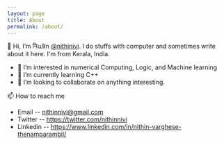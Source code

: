 ```yaml
---
layout: page
title: About
permalink: /about/
---
```


👋 Hi, I’m निധിin   [@nithinivi](https://github.com/nithinivi). I do stuffs with computer and sometimes write about it here. I'm from Kerala, India.

- 👀 I’m interested in numerical Computing, Logic, and Machine learning
- 🌱 I’m currently learning C++  
- 💞️ I’m looking to collaborate on anything interesting.

📫 How to reach me 

- Email -- nithinnivi@gmail.com
- Twitter -- https://twitter.com/nithinnivi
- Linkedin -- https://www.linkedin.com/in/nithin-varghese-thenamparambil/
